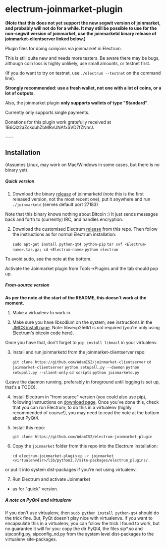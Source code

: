 # electrum-joinmarket-plugin

**(Note that this does not yet support the new segwit version of joinmarket,
and probably will not do for a while. It may still be possible to use for
the non-segwit version of joinmarket, use the joinmarketd binary release of joinmarket-clientserver
linked below.)**

Plugin files for doing coinjoins via joinmarket in Electrum.

This is still quite new and needs more testers. Be aware there may be bugs,
although coin loss is highly unlikely, use small amounts, or testnet first.

(If you do want to try on testnet, use `./electrum --testnet` on the command line).

**Strongly recommended: use a fresh wallet, not one with a lot of coins, or a lot of outputs**.

Also, the joinmarket plugin **only supports wallets of type "Standard"**.

Currently only supports single payments.

Donations for this plugin work gratefully received at 1B6Qiz2aZckduhZbMRvUNAfxSVD7fZNhrJ.

===

## Installation

(Assumes Linux, may work on Mac/Windows in some cases, but there is no binary yet)

##### Quick version 

1. Download the binary [release](https://github.com/AdamISZ/joinmarket-clientserver/releases/tag/v0.0.13)
 of joinmarketd (note this is the first released version, not the most recent one), put it anywhere and run `./joinmarketd` (serves default port 27183)

 Note that this binary knows nothing about Bitcoin :) It just sends messages back and forth to (currently) IRC, and handles encryption.

2. Download the customised Electrum [release](https://github.com/AdamISZ/electrum-joinmarket-plugin/releases)
 from this repo. Then follow the instructions as for normal Electrum installation:
 
    `sudo apt-get install python-qt4 python-pip`
    `tar xvf <Electrum-name>.tar.gz; cd <Electrum-name>`
    `python electrum`

To avoid sudo, see the note at the bottom.

Activate the Joinmarket plugin from Tools->Plugins and the tab should pop up.

##### From-source version

**As per the note at the start of the README, this doesn't work at the moment.**
1. Make a virtualenv to work in.

2. Make sure you have libsodium on the system; see instructions in the [JMCS install page](https://github.com/AdamISZ/joinmarket-clientserver/blob/master/docs/INSTALL.md).
 Note: libsecp256k1 is *not* required (you're only using Electrum's bitcoin code here).
 
 Once you have that, don't forget to `pip install libnacl` in your virtualenv.
 
3. Install and run joinmarketd from the joinmarket-clientserver repo:

     `git clone https://github.com/AdamISZ/joinmarket-clientserver`
     `cd joinmarket-clientserver`
     `python setupall.py --daemon`
     `python setupall.py --client-only`
     `cd scripts`
     `python joinmarketd.py`
 
 (Leave the daemon running, preferably in foreground until logging is set up, that's a TODO).

4. Install Electrum in "from source" version (you could also use pip), following instructions on [download page](https://electrum.org/#download).
 Once you've done this, check that you can run Electrum; to do this in a virtualenv (highly recommended of course!),
 you may need to read the note at the bottom about PyQt4.
 
3. Install this repo:
 
    `git clone https://github.com/AdamISZ/electrum-joinmarket-plugin`
 
4. Copy the `joinmarket` folder from this repo into the Electrum installation:
 
    `cd electrum-joinmarket-plugin`
    `cp -r joinmarket <virtualenvdir>/lib/python2.7/site-packages/electrum_plugins/.`
  
 or put it into system dist-packages if you're not using virtualenv.
 
7. Run Electrum and activate Joinmarket
 - as for "quick" version.


##### A note on PyQt4 and virtualenv

If you don't use virtualenv, then `sudo python install python-qt4` should do the trick fine.
But, PyQt doesn't play nice with virtualenvs. If you want to encapsulate this in a virtualenv,
you can follow the trick I found to work, but no guarantee it will for you:
copy the dir PyQt4, the files sip*.so and sipconfig.py, sipconfig_nd.py from the
system level dist-packages to the virtualenv site-packages.
